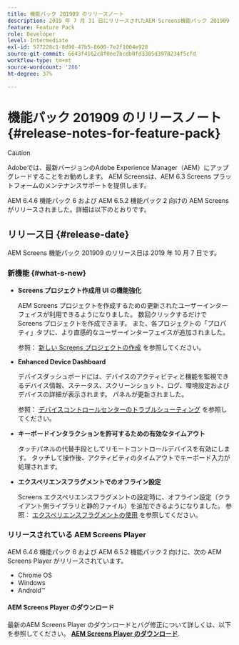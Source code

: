 ```yaml
---
title: 機能パック 201909 のリリースノート
description: 2019 年 7 月 31 日にリリースされたAEM Screens機能パック 201909 について説明します。
feature: Feature Pack
role: Developer
level: Intermediate
exl-id: 577228c1-8d90-47b5-8600-7e2f1004e928
source-git-commit: 6643f4162c8f0ee7bcdb0fd3305d3978234f5cfd
workflow-type: tm+mt
source-wordcount: '286'
ht-degree: 37%

---
```


# 機能パック 201909 のリリースノート{#release-notes-for-feature-pack}

>[!CAUTION]
>
>Adobeでは、最新バージョンのAdobe Experience Manager（AEM）にアップグレードすることをお勧めします。 AEM Screensは、AEM 6.3 Screens プラットフォームのメンテナンスサポートを提供します。

AEM 6.4.6 機能パック 6 および AEM 6.5.2 機能パック 2 向けの AEM Screens がリリースされました。詳細は以下のとおりです。

## リリース日 {#release-date}

AEM Screens 機能パック 201909 のリリース日は 2019 年 10 月 7 日です。

### 新機能 {#what-s-new}

* **Screens プロジェクト作成用 UI の機能強化**

  AEM Screens プロジェクトを作成するための更新されたユーザーインターフェイスが利用できるようになりました。 数回クリックするだけで Screens プロジェクトを作成できます。 また、各プロジェクトの「プロパティ」タブに、より直感的なユーザーインターフェイスが追加されました。

  参照： [新しい Screens プロジェクトの作成](creating-a-screens-project.md) を参照してください。

* **Enhanced Device Dashboard**

  デバイスダッシュボードには、デバイスのアクティビティと機能を監視できるデバイス情報、ステータス、スクリーンショット、ログ、環境設定およびデバイスの詳細が表示されます。 パネルが更新されました。

  参照： [デバイスコントロールセンターのトラブルシューティング](monitoring-screens.md) を参照してください。

* **キーボードインタラクションを許可するための有効なタイムアウト**

  タッチパネルの代替手段としてリモートコントロールデバイスを有効にします。 タッチして操作後、アクティビティのタイムアウトでキーボード入力が処理されます。

* **エクスペリエンスフラグメントでのオフライン設定**

  Screens エクスペリエンスフラグメントの設定時に、オフライン設定（クライアント側ライブラリと静的ファイル）を追加できるようになりました。
参照： [エクスペリエンスフラグメントの使用](experience-fragments-in-screens.md) を参照してください。

### リリースされている AEM Screens Player

AEM 6.4.6 機能パック 6 および AEM 6.5.2 機能パック 2 向けに、次の AEM Screens Player がリリースされています。

* Chrome OS
* Windows
* Android™

#### AEM Screens Player のダウンロード 

最新のAEM Screens Player のダウンロードとバグ修正について詳しくは、以下を参照してください。 [**AEM Screens Player のダウンロード**](https://download.macromedia.com/screens/).
